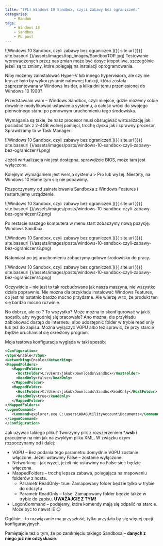 ```yaml
---
title: "[PL] Windows 10 Sandbox, czyli zabawy bez ograniczeń."
categories:
    - Random
tags:
    - Windows 10
    - Sandbox
    - PL post
---
```

![Windows 10 Sandbox, czyli zabawy bez ograniczeń.]({{ site.url }}{{ site.baseurl }}/assets/images/top_images/SandboxTOP.jpg)
Testowanie wprowadzonych przez nas zmian może być dosyć kłopotliwe, szczególnie jeżeli są to zmiany, które polegają na instalacji oprogramowania.

Niby możemy zainstalować Hyper-V lub innego hypervisiora, ale czy nie lepsze było by wykorzystanie natywnej funkcji, która została zaprezentowana w Windows Insider, a kilka dni temu przeniesionej do Windows 10 1903?

Przedstawiam wam – Windows Sandbox, czyli miejsce, gdzie możemy sobie dowolnie modyfikować ustawienia systemu, a całość wróci do swojego pierwotnego stanu po ponownym uruchomieniu tego środowiska.

Wymagania są takie, że nasz procesor musi obsługiwać wirtualizację jak i posiadać tak z 2-4GB wolnej pamięci, trochę dysku jak i sprawny procesor. Sprawdzamy to w Task Manager:

![Windows 10 Sandbox, czyli zabawy bez ograniczeń.]({{ site.url }}{{ site.baseurl }}/assets/images/posts/windows-10-sandbox-czyli-zabawy-bez-ograniczen/1.png)

Jeżeli wirtualizacja nie jest dostępna, sprawdźcie BIOS, może tam jest wyłączona.

Kolejnym wymaganiem jest wersja systemu > Pro lub wyżej. Niestety, na Windows 10 Home tym się nie pobawimy.

Rozpoczynamy od zainstalowania Sandboxa z Windows Features i restartujemy urządzenie.

![Windows 10 Sandbox, czyli zabawy bez ograniczeń.]({{ site.url }}{{ site.baseurl }}/assets/images/posts/windows-10-sandbox-czyli-zabawy-bez-ograniczen/2.png)

Po restacie naszego komputera w menu start zobaczymy nową pozycję: Windows Sandbox.

![Windows 10 Sandbox, czyli zabawy bez ograniczeń.]({{ site.url }}{{ site.baseurl }}/assets/images/posts/windows-10-sandbox-czyli-zabawy-bez-ograniczen/3.png)

Natomiast po jej uruchomieniu zobaczymy gotowe środowisko do pracy.

![Windows 10 Sandbox, czyli zabawy bez ograniczeń.]({{ site.url }}{{ site.baseurl }}/assets/images/posts/windows-10-sandbox-czyli-zabawy-bez-ograniczen/4.png)

Oczywiście – nie jest to tak rozbudowane jak nasza maszyna, nie wszystko działa poprawnie. Nie można dla przykładu instalować Windows Features, co jest mi ostatnio bardzo mocno przydatne. Ale wierzę w to, że produkt ten się bardzo mocno rozwinie.

No dobrze, ale co ? To wszystko? Może można to skonfigurować w jakiś sposób, aby wygodniej się pracowało? Ano można, dla przykładu zablokować dostęp do Internetu, albo udostępnić folder w trybie read only lub też do zapisu. Można wyłączyć VGPU albo też sprawić, że przy starcie będzie uruchamiał się określony program.

Moja testowa konfiguracja wygląda w taki sposób:

```xml
<Configuration>
<VGpu>Enable</VGpu>
<Networking>Enable</Networking>
<MappedFolders>
   <MappedFolder>
     <HostFolder>C:\Users\jakub\Downloads\Sandbox</HostFolder>
     <ReadOnly>false</ReadOnly>
   </MappedFolder>
   <MappedFolder>
     <HostFolder>C:\Users\jakub\Downloads\SandboxReadOnly</HostFolder>
     <ReadOnly>true</ReadOnly>
   </MappedFolder>
</MappedFolders>
<LogonCommand>
   <Command>explorer.exe C:\users\WDAGUtilityAccount\Documents</Command>
</LogonCommand>
</Configuration>
```

Jak używać takiego pliku? Tworzymy plik z rozszerzeniem *.**wsb** i pracujemy na nim jak na zwykłym pliku XML. W związku czym rozpoczynamy od <configuration> i dalej:

- VGPU – Bez podania tego parametru domyślnie VGPU zostanie włączone. Jeżeli ustawimy False – zostanie wyłączone.
- Networking – jak wyżej, jeżeli nie ustawimy na False sieć będzie włączona.
- MappedFolders – trochę lepsza zabawa, polegająca na mapowaniu folderów z hosta.
  - Parametr ReadOnly- true. Zamapowany folder będzie tylko w trybie do odczytu
  - Parametr ReadOnly – false. Zamapowany folder będzie także w trybie do zapisu. **UWAŻAJCIE Z TYM!**
- LogonCommand – podajemy, które komendy mają się odpalić na starcie. Może być to nawet IE 😉

Ogólnie – to rozwiązanie ma przyszłość, tylko przydało by się więcej opcji konfiguracyjnych.

Pamiętajcie też o tym, że po zamknięciu takiego Sandboxa – **danych z niego już nie odzyskacie**.
